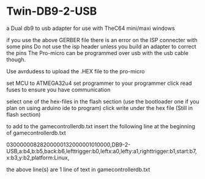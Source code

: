 # Twin-DB9-2-USB
a Dual db9 to usb adapter for use with TheC64 mini/maxi windows

if you use the above GERBER file there is an error on the ISP connecter with some pins 
Do not use the isp header unless you build an adapter to correct the pins
The Pro-micro can be programmed over usb with the usb cable though.

Use avrdudess to upload the .HEX file to the pro-micro

set MCU to ATMEGA32u4
set programmer to your programmer
click read fuses to ensure you have communication

select one of the hex-files in the flash section (use the bootloader one if you plan on using arduino ide to program)
click write under the hex file  (Still in flash section)

to add to the gamecontrollerdb.txt insert the following line at the beginning of gamecontrollerdb.txt

03000000828200000132000001010000,DB9-2-USB,a:b4,b:b5,back:b6,lefttrigger:b0,leftx:a0,lefty:a1,righttrigger:b1,start:b7,x:b3,y:b2,platform:Linux,

the above line(s) are 1 line of text in gamecontrollerdb.txt



